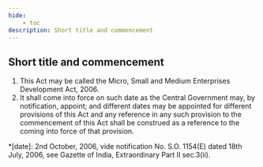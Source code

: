 ```yaml
---
hide:
    - toc
description: Short title and commencement
---
```


## Short title and commencement

1. This Act may be called the Micro, Small and Medium Enterprises Development Act, 2006.
2. It shall come into force on such date as the Central Government may, by notification, appoint; and different dates may be appointed for different provisions of this Act and any reference in any such provision to the commencement of this Act shall be construed as a reference to the coming into force of that provision.

*[date]: 2nd October, 2006, vide notification No. S.O. 1154(E) dated 18th July, 2006, see Gazette of India, Extraordinary Part II sec.3(ii).
